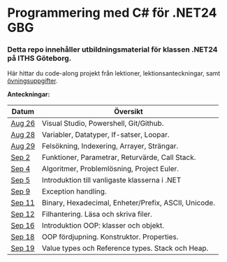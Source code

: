# Programmering med C# för .NET24 GBG

### Detta repo innehåller utbildningsmaterial för klassen .NET24 på ITHS Göteborg.

Här hittar du code-along projekt från lektioner, lektionsanteckningar, samt [övningsuppgifter](https://github.com/everyloop/NET24-Csharp/blob/master/Exercises/Exercises.md).

**Anteckningar:**

| Datum  | Översikt                                                       |
|--------|----------------------------------------------------------------|
| [Aug 26][Aug26] | Visual Studio, Powershell, Git/Github.                |
| [Aug 28][Aug28] | Variabler, Datatyper, If-satser, Loopar.              |
| [Aug 29][Aug29] | Felsökning, Indexering, Arrayer, Strängar.            |
| [Sep 2][Sep2]   | Funktioner, Parametrar, Returvärde, Call Stack.       |
| [Sep 4][Sep4]   | Algoritmer, Problemlösning, Project Euler.            |
| [Sep 5][Sep5]   | Introduktion till vanligaste klasserna i .NET         |
| [Sep 9][Sep9]   | Exception handling.                                   |
| [Sep 11][Sep11] | Binary, Hexadecimal, Enheter/Prefix, ASCII, Unicode.  |
| [Sep 12][Sep12] | Filhantering. Läsa och skriva filer.                  |
| [Sep 16][Sep16] | Introduktion OOP: klasser och objekt.                 |
| [Sep 18][Sep18] | OOP fördjupning. Konstruktor. Properties.             |
| [Sep 19][Sep19] | Value types och Reference types. Stack och Heap.      |

[Aug26]: https://github.com/everyloop/NET24-Csharp/blob/master/Lecture-notes/Aug26.md
[Aug28]: https://github.com/everyloop/NET24-Csharp/blob/master/Lecture-notes/Aug28.md
[Aug29]: https://github.com/everyloop/NET24-Csharp/blob/master/Lecture-notes/Aug29.md
[Sep2]: https://github.com/everyloop/NET24-Csharp/blob/master/Lecture-notes/Sep2.md
[Sep4]: https://github.com/everyloop/NET24-Csharp/blob/master/Lecture-notes/Sep4.md
[Sep5]: https://github.com/everyloop/NET24-Csharp/blob/master/Lecture-notes/Sep5.md
[Sep9]: https://github.com/everyloop/NET24-Csharp/blob/master/Lecture-notes/Sep9.md
[Sep11]: https://github.com/everyloop/NET24-Csharp/blob/master/Lecture-notes/Sep11.md
[Sep12]: https://github.com/everyloop/NET24-Csharp/blob/master/Lecture-notes/Sep12.md
[Sep16]: https://github.com/everyloop/NET24-Csharp/blob/master/Lecture-notes/Sep16.md
[Sep18]: https://github.com/everyloop/NET24-Csharp/blob/master/Lecture-notes/Sep18.md
[Sep19]: https://github.com/everyloop/NET24-Csharp/blob/master/Lecture-notes/Sep19.md
